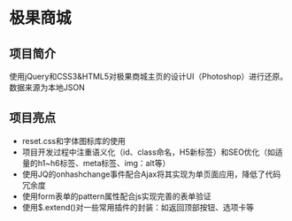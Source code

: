 # 极果商城
## 项目简介
使用jQuery和CSS3&HTML5对极果商城主页的设计UI（Photoshop）进行还原。
数据来源为本地JSON
## 项目亮点
- reset.css和字体图标库的使用
- 项目开发过程中注重语义化（id、class命名，H5新标签）和SEO优化（如适量的h1~h6标签、meta标签、img：alt等）
- 使用JQ的onhashchange事件配合Ajax将其实现为单页面应用，降低了代码冗余度
- 使用form表单的pattern属性配合js实现完善的表单验证
- 使用$.extend()对一些常用插件的封装：如返回顶部按钮、选项卡等
